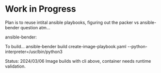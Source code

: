# Work in Progress

Plan is to reuse intital ansible playbooks, figuring out the packer vs ansible-bender 
question atm...


ansible-bender:

To build...
    ansible-bender build create-image-playbook.yaml --python-interpreter=/usr/bin/python3


Status: 
2024/03/06 Image builds with cli above, container needs runtime validation.